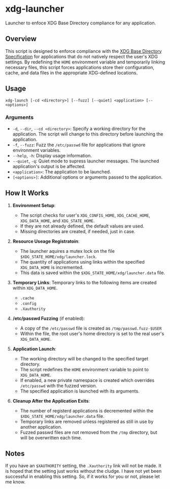 # xdg-launcher
Launcher to enfoce XDG Base Directory compliance for any application.

## Overview

This script is designed to enforce compliance with the [XDG Base Directory Specification](https://specifications.freedesktop.org/basedir-spec/basedir-spec-latest.html) for applications that do not natively respect the user's XDG settings. By redefining the `HOME` environment variable and temporarily linking necessary files, this script forces applications store their configuration, cache, and data files in the appropriate XDG-defined locations.

## Usage

```
xdg-launch [-cd <directory>] [--fuzz] [--quiet] <application> [-- <options>]
```

### Arguments

-   `-d`, `--dir`, `--cd <directory>`: Specify a working directory for the application. The script will change to this directory before launching the application.
-   `-f`, `--fuzz`: Fuzz the `/etc/passwd` file for applications that ignore environment variables.
-   `--help`, `-h`: Display usage information.
-   `--quiet`, `-q`: Quiet mode to supress launcher messages. The launched application's output is be affected.
-   `<application>`: The application to be launched.
-   `[<options>]`: Additional options or arguments passed to the application.

## How It Works

1.  **Environment Setup**:

    -   The script checks for user's `XDG_CONFIG_HOME`, `XDG_CACHE_HOME`, `XDG_DATA_HOME`, and `XDG_STATE_HOME`.
    -   If they are not already defined, the default values are used.
    -   Missing directories are created, if needed, just in case.

2.  **Resource Useage Registratoin**:

    -   The launcher aquires a mutex lock on the file `$XDG_STATE_HOME/xdg/launcher.lock`.
    -   The quantity of applications using links within the specified `XDG_DATA_HOME` is incremented.
    -   This data is saved within the `$XDG_STATE_HOME/xdg/launcher.data` file.

3.  **Temporary Links**:
    Temporary links to the following items are created within `XDG_DATA_HOME`.

    -   `.cache`
    -   `.config`
    -   `.Xauthority`   

4.  **/etc/passwd Fuzzing** (if enabled):

    -   A copy of the `/etc/passwd` file is created as `/tmp/passwd.fuzz-$USER`
    -   Within the file, the root user's home directory is set to the real user's `XDG_DATA_HOME`.

5.  **Application Launch**:

    -   The working directory will be changed to the specified target directory.
    -   The script redefines the `HOME` environment variable to point to `XDG_DATA_HOME`.
    -   If enabled, a new private namespace is created which overrides `/etc/passwd` with the fuzzed version.
    -   The specified application is launched with its arguments.

6.  **Cleanup After the Application Exits**:

    -   The number of registerd applications is decremented within the `$XDG_STATE_HOME/xdg/launcher.data` file.
    -   Temporary links are removed unless registered as still in use by another application.
    -   Fuzzed passwd files are not removed from the `/tmp` directory, but will be overwritten each time.

## Notes
If you have an `$XAUTHORITY` setting, the `.Xauthority` link will not be made. It is hoped that the setting just works without the cludge. I have not yet been successful in enabling this setting. So, if it works for you or not, please let me know.

